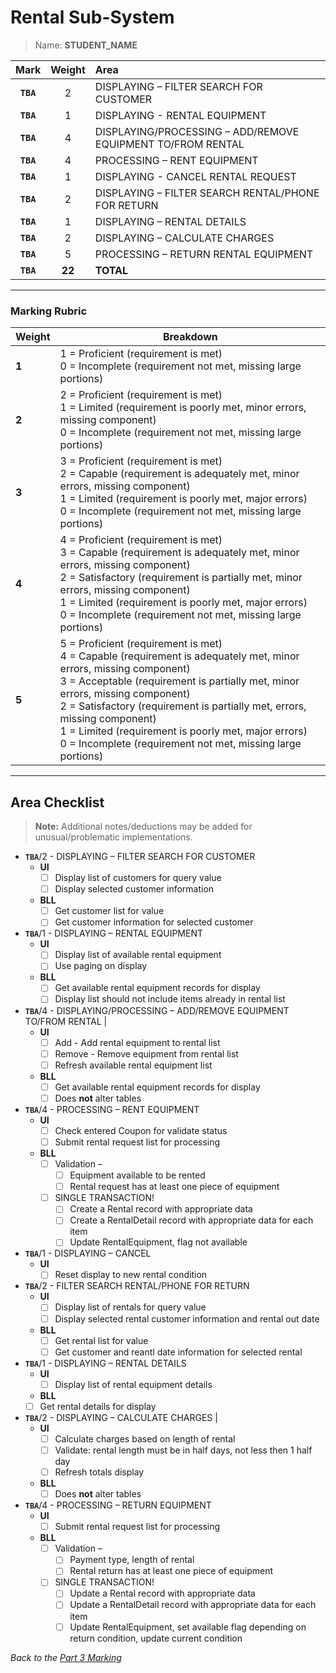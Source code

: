# Rental Sub-System

> Name: **STUDENT_NAME**

| Mark | Weight |Area |
|:----:|:----:|:-----|
| **`TBA`**|2 | DISPLAYING – FILTER SEARCH FOR CUSTOMER |
| **`TBA`**|1 | DISPLAYING - RENTAL EQUIPMENT |
| **`TBA`**|4 | DISPLAYING/PROCESSING – ADD/REMOVE EQUIPMENT TO/FROM RENTAL |
| **`TBA`**|4 | PROCESSING – RENT EQUIPMENT |
| **`TBA`**|1 | DISPLAYING - CANCEL RENTAL REQUEST |
| **`TBA`**|2 | DISPLAYING – FILTER SEARCH RENTAL/PHONE FOR RETURN  |
| **`TBA`**|1 | DISPLAYING – RENTAL DETAILS |
| **`TBA`**|2 | DISPLAYING – CALCULATE CHARGES |
| **`TBA`**|5 | PROCESSING – RETURN RENTAL EQUIPMENT |
| **`TBA`**|**22** | **TOTAL** |

----

### Marking Rubric

| Weight | Breakdown |
| ----   | --------- |
| **1** | 1 = Proficient (requirement is met)<br />0 = Incomplete (requirement not met, missing large portions) |
| **2** | 2 = Proficient (requirement is met)<br />1 = Limited (requirement is poorly met, minor errors, missing component)<br />0 = Incomplete (requirement not met, missing large portions) |
| **3** | 3 = Proficient (requirement is met)<br />2 = Capable (requirement is adequately met, minor errors, missing component)<br />1 = Limited (requirement is poorly met, major errors)<br />0 = Incomplete (requirement not met, missing large portions) |
| **4** | 4 = Proficient (requirement is met)<br />3 = Capable (requirement is adequately met, minor errors, missing component)<br />2 = Satisfactory (requirement is partially met, minor errors, missing component)<br />1 = Limited (requirement is poorly met, major errors)<br />0 = Incomplete (requirement not met, missing large portions) |
| **5** | 5 = Proficient (requirement is met)<br />4 = Capable (requirement is adequately met, minor errors, missing component)<br />3 = Acceptable (requirement is partially met, minor errors, missing component)<br />2 = Satisfactory (requirement is partially met, errors, missing component)<br />1 = Limited (requirement is poorly met, major errors)<br />0 = Incomplete (requirement not met, missing large portions) |

----
## Area Checklist

> **Note:** Additional notes/deductions may be added for unusual/problematic implementations.

- **`TBA`**/2 - DISPLAYING – FILTER SEARCH FOR CUSTOMER
  - **UI**
    - [ ]  Display list of customers for query value
    - [ ]  Display selected customer information
  - **BLL**
    - [ ]  Get customer list for value
    - [ ]  Get customer information for selected customer
- **`TBA`**/1 - DISPLAYING – RENTAL EQUIPMENT
  - **UI**
    - [ ]  Display list of available rental equipment
    - [ ]  Use paging on display
  - **BLL**
    - [ ]  Get available rental equipment records for display
    - [ ]  Display list should not include items already in rental list
- **`TBA`**/4 - DISPLAYING/PROCESSING – ADD/REMOVE EQUIPMENT TO/FROM RENTAL |
  - **UI**
    - [ ] Add - Add rental equipment to rental list
    - [ ] Remove - Remove equipment from rental list
    - [ ] Refresh available rental equipment list
  - **BLL**
    - [ ]  Get available rental equipment records for display
    - [ ] Does **not** alter tables
- **`TBA`**/4 - PROCESSING – RENT EQUIPMENT
  - **UI**
    - [ ] Check entered Coupon for validate status
    - [ ] Submit rental request list for processing
  - **BLL**
	- [ ] Validation –
      - [ ] Equipment available to be rented
      - [ ] Rental request has at least one piece of equipment
    - [ ] SINGLE TRANSACTION!
      - [ ] Create a Rental record with appropriate data
      - [ ] Create a RentalDetail record with appropriate data for each item
      - [ ] Update RentalEquipment, flag not available
- **`TBA`**/1 - DISPLAYING – CANCEL
  - **UI**
    - [ ]  Reset display to new rental condition
- **`TBA`**/2 - FILTER SEARCH RENTAL/PHONE FOR RETURN
  - **UI**
    - [ ]  Display list of rentals for query value
    - [ ]  Display selected rental customer information and rental out date
  - **BLL**
    - [ ]  Get rental list for value
    - [ ]  Get customer and reantl date information for selected rental
- **`TBA`**/1 - DISPLAYING – RENTAL DETAILS
  - **UI**
    - [ ]  Display list of rental equipment details
   - **BLL**
    - [ ]  Get rental details for display
- **`TBA`**/2 - DISPLAYING – CALCULATE CHARGES |
  - **UI**
    - [ ] Calculate charges based on length of rental
    - [ ] Validate: rental length must be in half days, not less then 1 half day
    - [ ] Refresh totals display
  - **BLL**
    - [ ] Does **not** alter tables  
- **`TBA`**/4 - PROCESSING – RETURN EQUIPMENT
  - **UI**
    - [ ] Submit rental request list for processing
  - **BLL**
	- [ ] Validation –
      - [ ] Payment type, length of rental
      - [ ] Rental return has at least one piece of equipment
    - [ ] SINGLE TRANSACTION!
      - [ ] Update a Rental record with appropriate data
      - [ ] Update a RentalDetail record with appropriate data for each item
      - [ ] Update RentalEquipment, set available flag depending on return condition, update current condition

*Back to the [Part 3 Marking](./ReadMe.md)*